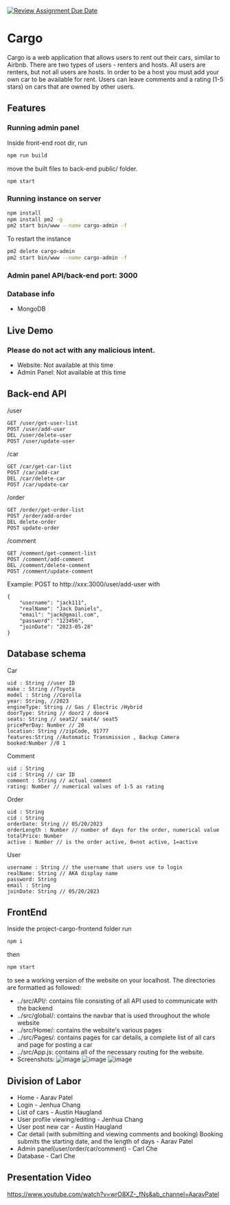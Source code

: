 [![Review Assignment Due Date](https://classroom.github.com/assets/deadline-readme-button-24ddc0f5d75046c5622901739e7c5dd533143b0c8e959d652212380cedb1ea36.svg)](https://classroom.github.com/a/w5ovOekq)
# Cargo
Cargo is a web application that allows users to rent out their cars,
similar to Airbnb. There are two types of users - renters and hosts.
All users are renters, but not all users are hosts. In order to be a 
host you must add your own car to be available for rent. Users can leave
comments and a rating (1-5 stars) on cars that are owned by other users. 

## Features

### Running admin panel
Inside front-end root dir, run
```sh
npm run build
```
move the built files to back-end public/ folder.
```sh
npm start
```

### Running instance on server
```sh
npm install
npm install pm2 -g
pm2 start bin/www --name cargo-admin -f
```
To restart the instance
```sh
pm2 delete cargo-admin
pm2 start bin/www --name cargo-admin -f
```

### Admin panel API/back-end port: 3000
### Database info
- MongoDB

## Live Demo
### Please do not act with any malicious intent. 
* Website: Not available at this time
* Admin Panel: Not available at this time


## Back-end API
/user
```
GET /user/get-user-list
POST /user/add-user
DEL /user/delete-user
POST /user/update-user
```
/car
```
GET /car/get-car-list
POST /car/add-car
DEL /car/delete-car
POST /car/update-car
```
/order
```
GET /order/get-order-list
POST /order/add-order
DEL delete-order
POST update-order
```
/comment
```
GET /comment/get-comment-list
POST /comment/add-comment
DEL /comment/delete-comment
POST /comment/update-comment
```
Example:
POST to http://xxx:3000/user/add-user with
```
{
    "username": "jack111",
    "realName": "Jack Daniels",
    "email": "jack@gmail.com",
    "password": "123456",
    "joinDate": "2023-05-28"
}
```
## Database schema
Car
```
uid : String //user ID
make : String //Toyota
model : String //Corolla
year: String, //2023
engineType: String // Gas / Electric /Hybrid
doorType: String // door2 / door4
seats: String // seat2/ seat4/ seat5
pricePerDay: Number // 20
location: String //zipCode, 91777
features:String //Automatic Transmission , Backup Camera
booked:Number //0 1
```
Comment
```
uid : String
cid : String // car ID
comment : String // actual comment
rating: Number // numerical values of 1-5 as rating
```
Order
```
uid : String
cid : String
orderDate: String // 05/20/2023
orderLength : Number // number of days for the order, numerical value
totalPrice: Number
active : Number // is the order active, 0=not active, 1=active
```
User
```
username : String // the username that users use to login
realName: String // AKA display name
password: String
email : String
joinDate: String // 05/20/2023
```
## FrontEnd
Inside the project-cargo-frontend folder run
```sh
npm i
``` 
then
```sh
npm start
```
to see a working version of the website on your localhost.
The directories are formatted as followed: 
* ../src/API/: contains file consisting of all API used to communicate with the backend 
* ../src/global/: contains the navbar that is used throughout the whole website
* ../src/Home/: contains the website's various pages
* ../src/Pages/: contains pages for car details, a complete list of all cars and page for
posting a car 
* ../src/App.js: contains all of the necessary routing for the website.
* Screenshots: 
![image](https://github.com/UCR-CS110-S23/project-cargo/assets/85713004/caadbc8a-7d00-48e1-996d-ef47d2eac389)
![image](https://github.com/UCR-CS110-S23/project-cargo/assets/85713004/d67ea159-4265-4c01-af0a-e746f52253ce)
![image](https://github.com/UCR-CS110-S23/project-cargo/assets/85713004/4dd18bc8-1ef2-4784-8686-7ca455795941)

## Division of Labor
* Home - Aarav Patel
* Login - Jenhua Chang 
* List of cars - Austin Haugland
* User profile viewing/editing - Jenhua Chang
* User post new car - Austin Haugland
* Car detail (with submitting and viewing comments and booking)
 Booking submits the starting date, and the length of days - Aarav Patel
* Admin panel(user/order/car/comment)  - Carl Che
* Database - Carl Che

## Presentation Video
https://www.youtube.com/watch?v=wrO8XZ-_fNs&ab_channel=AaravPatel
